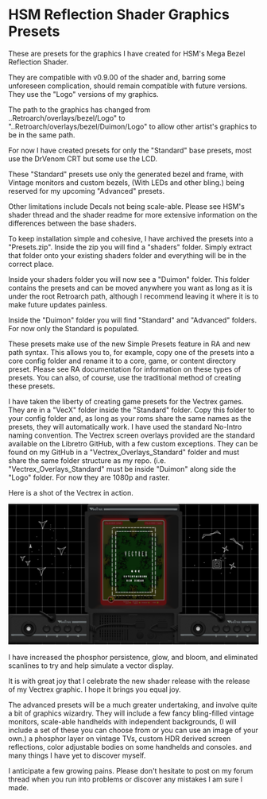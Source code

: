 
# HSM Reflection Shader Graphics Presets

These are presets for the graphics I have created for HSM's Mega Bezel Reflection Shader.

They are compatible with v0.9.00 of the shader and, barring some unforeseen complication, should remain compatible with future versions. They use the "Logo" versions of my graphics.

The path to the graphics has changed from ..Retroarch/overlays/bezel/Logo" to "..Retroarch/overlays/bezel/Duimon/Logo" to allow other artist's graphics to be in the same path.

For now I have created presets for only the "Standard" base presets, most use the DrVenom CRT but some use the LCD.

These "Standard" presets use only the generated bezel and frame, with Vintage monitors and custom bezels, (With LEDs and other bling.) being reserved for my upcoming "Advanced" presets.

Other limitations include Decals not being scale-able. Please see HSM's shader thread and the shader readme for more extensive information on the differences between the base shaders.

To keep installation simple and cohesive, I have archived the presets into a "Presets.zip". Inside the zip you will find a "shaders" folder. Simply extract that folder onto your existing shaders folder and everything will be in the correct place.

Inside your shaders folder you will now see a "Duimon" folder. This folder contains the presets and can be moved anywhere you want as long as it is under the root Retroarch path, although I recommend leaving it where it is to make future updates painless.

Inside the "Duimon" folder you will find "Standard" and "Advanced" folders. For now only the Standard is populated.

These presets make use of the new Simple Presets feature in RA and new path syntax. This allows you to, for example, copy one of the presets into a core config folder and rename it to a core, game, or content directory preset. Please see RA documentation for information on these types of presets. You can also, of course, use the traditional method of creating these presets.

I have taken the liberty of creating game presets for the Vectrex games. They are in a "VecX" folder inside the "Standard" folder. Copy this folder to your config folder and, as long as your roms share the same names as the presets, they will automatically work. I have used the standard No-Intro naming convention. The Vectrex screen overlays provided are the standard available on the Libretro GitHub, with a few custom exceptions. They can be found on my GitHub in a "Vectrex_Overlays_Standard" folder and must share the same folder structure as my repo. (i.e. "Vectrex_Overlays_Standard" must be inside "Duimon" along side the "Logo" folder. For now they are 1080p and raster.

Here is a shot of the Vectrex in action.

![](images/Armor..Attack%20(World)-210405-164644.png)

I have increased the phosphor persistence, glow, and bloom, and eliminated scanlines to try and help simulate a vector display.

It is with great joy that I celebrate the new shader release with the release of my Vectrex graphic. I hope it brings you equal joy.


The advanced presets will be a much greater undertaking, and involve quite a bit of graphics wizardry. They will include a few fancy bling-filled vintage monitors, scale-able handhelds with independent backgrounds, (I will include a set of these you can choose from or you can use an image of your own.) a phosphor layer on vintage TVs, custom HDR derived screen reflections, color adjustable bodies on some handhelds and consoles. and many things I have yet to discover myself.

I anticipate a few growing pains. Please don't hesitate to post on my forum thread when you run into problems or discover any mistakes I am sure I made.


